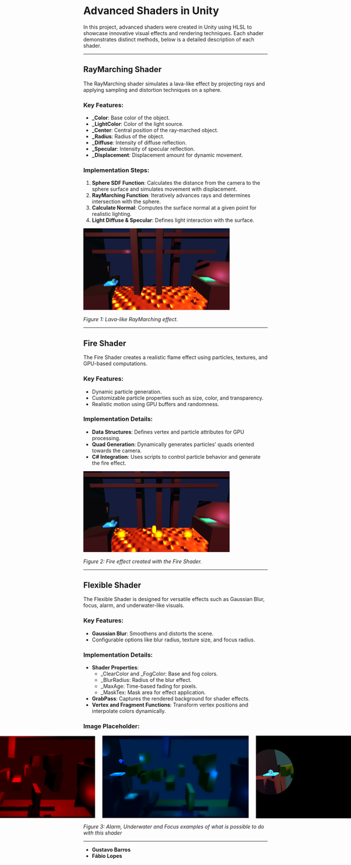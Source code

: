 # Advanced Shaders in Unity

In this project, advanced shaders were created in Unity using HLSL to showcase innovative visual effects and rendering techniques. Each shader demonstrates distinct methods, below is a detailed description of each shader.

---

## RayMarching Shader

The RayMarching shader simulates a lava-like effect by projecting rays and applying sampling and distortion techniques on a sphere. 

### Key Features:
- **_Color**: Base color of the object.
- **_LightColor**: Color of the light source.
- **_Center**: Central position of the ray-marched object.
- **_Radius**: Radius of the object.
- **_Diffuse**: Intensity of diffuse reflection.
- **_Specular**: Intensity of specular reflection.
- **_Displacement**: Displacement amount for dynamic movement.

### Implementation Steps:
1. **Sphere SDF Function**: Calculates the distance from the camera to the sphere surface and simulates movement with displacement.
2. **RayMarching Function**: Iteratively advances rays and determines intersection with the sphere.
3. **Calculate Normal**: Computes the surface normal at a given point for realistic lighting.
4. **Light Diffuse & Specular**: Defines light interaction with the surface.

<div align="left">
  <img src="Assets/Images/raymarching.png" alt="RayMarching Shader" width="400">
</div>

*Figure 1: Lava-like RayMarching effect.*

---

## Fire Shader

The Fire Shader creates a realistic flame effect using particles, textures, and GPU-based computations.

### Key Features:
- Dynamic particle generation.
- Customizable particle properties such as size, color, and transparency.
- Realistic motion using GPU buffers and randomness.

### Implementation Details:
- **Data Structures**: Defines vertex and particle attributes for GPU processing.
- **Quad Generation**: Dynamically generates particles' quads oriented towards the camera.
- **C# Integration**: Uses scripts to control particle behavior and generate the fire effect.


<div align="left">
  <img src="Assets/Images/fire1.png" alt="Fire Shader" width="400">
</div>

*Figure 2: Fire effect created with the Fire Shader.*

---

## Flexible Shader

The Flexible Shader is designed for versatile effects such as Gaussian Blur, focus, alarm, and underwater-like visuals.

### Key Features:
- **Gaussian Blur**: Smoothens and distorts the scene.
- Configurable options like blur radius, texture size, and focus radius.

### Implementation Details:
- **Shader Properties**:
  - _ClearColor and _FogColor: Base and fog colors.
  - _BlurRadius: Radius of the blur effect.
  - _MaxAge: Time-based fading for pixels.
  - _MaskTex: Mask area for effect application.
- **GrabPass**: Captures the rendered background for shader effects.
- **Vertex and Fragment Functions**: Transform vertex positions and interpolate colors dynamically.

### Image Placeholder:
<div style="display: flex; justify-content: center; align-items: center; gap: 20px;">
  <img src="Assets/Images/alarm.png" alt="Image 1" width="400">
  <img src="Assets/Images/underwater.png" alt="Image 2" width="400">
  <img src="Assets/Images/focus.png" alt="Image 2" width="400">
</div>

*Figure 3: Alarm, Underwater and Focus examples of what is possible to do with this shader*

---

- **Gustavo Barros**
- **Fábio Lopes**

